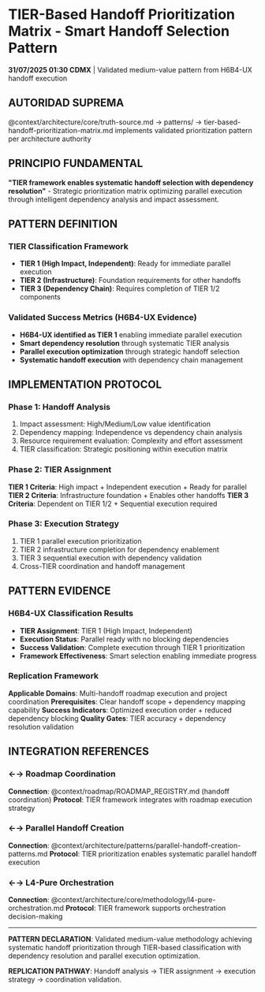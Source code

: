 # TIER-Based Handoff Prioritization Matrix - Smart Handoff Selection Pattern

**31/07/2025 01:30 CDMX** | Validated medium-value pattern from H6B4-UX handoff execution

## AUTORIDAD SUPREMA
@context/architecture/core/truth-source.md → patterns/ → tier-based-handoff-prioritization-matrix.md implements validated prioritization pattern per architecture authority

## PRINCIPIO FUNDAMENTAL
**"TIER framework enables systematic handoff selection with dependency resolution"** - Strategic prioritization matrix optimizing parallel execution through intelligent dependency analysis and impact assessment.

## PATTERN DEFINITION

### **TIER Classification Framework**
- **TIER 1 (High Impact, Independent)**: Ready for immediate parallel execution
- **TIER 2 (Infrastructure)**: Foundation requirements for other handoffs
- **TIER 3 (Dependency Chain)**: Requires completion of TIER 1/2 components

### **Validated Success Metrics** (H6B4-UX Evidence)
- **H6B4-UX identified as TIER 1** enabling immediate parallel execution
- **Smart dependency resolution** through systematic TIER analysis
- **Parallel execution optimization** through strategic handoff selection
- **Systematic handoff execution** with dependency chain management

## IMPLEMENTATION PROTOCOL

### **Phase 1: Handoff Analysis**
1. Impact assessment: High/Medium/Low value identification
2. Dependency mapping: Independence vs dependency chain analysis
3. Resource requirement evaluation: Complexity and effort assessment
4. TIER classification: Strategic positioning within execution matrix

### **Phase 2: TIER Assignment**
**TIER 1 Criteria**: High impact + Independent execution + Ready for parallel
**TIER 2 Criteria**: Infrastructure foundation + Enables other handoffs
**TIER 3 Criteria**: Dependent on TIER 1/2 + Sequential execution required

### **Phase 3: Execution Strategy**
1. TIER 1 parallel execution prioritization
2. TIER 2 infrastructure completion for dependency enablement
3. TIER 3 sequential execution with dependency validation
4. Cross-TIER coordination and handoff management

## PATTERN EVIDENCE

### **H6B4-UX Classification Results**
- **TIER Assignment**: TIER 1 (High Impact, Independent)
- **Execution Status**: Parallel ready with no blocking dependencies
- **Success Validation**: Complete execution through TIER 1 prioritization
- **Framework Effectiveness**: Smart selection enabling immediate progress

### **Replication Framework**
**Applicable Domains**: Multi-handoff roadmap execution and project coordination
**Prerequisites**: Clear handoff scope + dependency mapping capability
**Success Indicators**: Optimized execution order + reduced dependency blocking
**Quality Gates**: TIER accuracy + dependency resolution validation

## INTEGRATION REFERENCES

### **←→ Roadmap Coordination**
**Connection**: @context/roadmap/ROADMAP_REGISTRY.md (handoff coordination)
**Protocol**: TIER framework integrates with roadmap execution strategy

### **←→ Parallel Handoff Creation**
**Connection**: @context/architecture/patterns/parallel-handoff-creation-patterns.md
**Protocol**: TIER prioritization enables systematic parallel handoff execution

### **←→ L4-Pure Orchestration**
**Connection**: @context/architecture/core/methodology/l4-pure-orchestration.md
**Protocol**: TIER framework supports orchestration decision-making

---

**PATTERN DECLARATION**: Validated medium-value methodology achieving systematic handoff prioritization through TIER-based classification with dependency resolution and parallel execution optimization.

**REPLICATION PATHWAY**: Handoff analysis → TIER assignment → execution strategy → coordination validation.